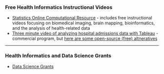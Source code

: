 ### Free Health Informatics Instructional Videos

- [Statistics Online Computational Resource](http://www.socr.umich.edu/) - includes free instructional videos focusing on biomedical imaging, brain mapping, bioinformatics, and the analysis of health-related data
- [Three minute video of analyzing hospital admissions data with Tableau](https://www.youtube.com/watch?v=DO8syBkCDvk&feature=youtu.be) - commercial program, but [here are some open-source (free) altneratives](https://www.quora.com/Is-there-any-open-source-easy-to-use-alternative-to-Tableau-tools)

---

### Health Informatics and Data Science Grants

- [Data Science Grants](http://midas.umich.edu/grant-opportunities/)

